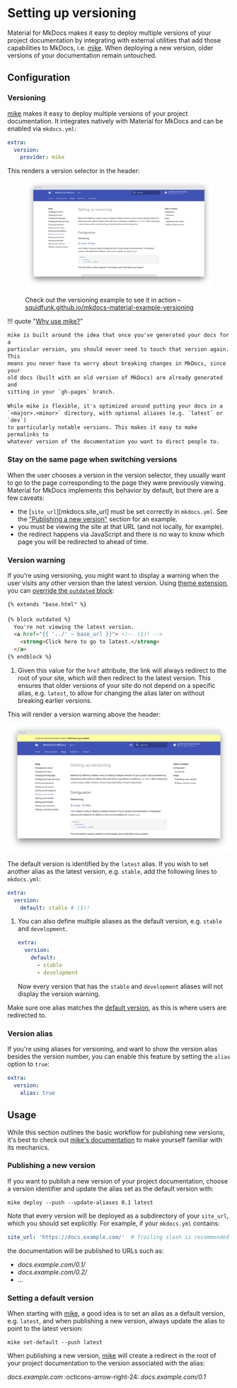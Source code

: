 # Setting up versioning

Material for MkDocs makes it easy to deploy multiple versions of your project
documentation by integrating with external utilities that add those capabilities
to MkDocs, i.e. [mike]. When deploying a new version, older versions of your
documentation remain untouched.

  [mike]: https://github.com/jimporter/mike

## Configuration

### Versioning

<!-- md:version 7.0.0 -->
<!-- md:utility [mike] -->

[mike] makes it easy to deploy multiple versions of your project documentation.
It integrates natively with Material for MkDocs and can be enabled via
`mkdocs.yml`:

``` yaml
extra:
  version:
    provider: mike
```

This renders a version selector in the header:

<figure markdown>

[![Version selector preview]][Version selector preview]

  <figcaption markdown>

Check out the versioning example to see it in action –
[squidfunk.github.io/mkdocs-material-example-versioning][version example]

  </figcaption>
</figure>

!!! quote "[Why use mike?]"

    mike is built around the idea that once you've generated your docs for a
    particular version, you should never need to touch that version again. This
    means you never have to worry about breaking changes in MkDocs, since your
    old docs (built with an old version of MkDocs) are already generated and
    sitting in your `gh-pages` branch.

    While mike is flexible, it's optimized around putting your docs in a
    `<major>.<minor>` directory, with optional aliases (e.g. `latest` or `dev`)
    to particularly notable versions. This makes it easy to make permalinks to
    whatever version of the documentation you want to direct people to.

  [Version selector preview]: ../assets/screenshots/versioning.png
  [version example]: https://squidfunk.github.io/mkdocs-material-example-versioning/
  [Why use mike?]: https://github.com/jimporter/mike#why-use-mike

### Stay on the same page when switching versions

When the user chooses a version in the version selector, they usually want to go
to the page corresponding to the page they were previously viewing. Material for
MkDocs implements this behavior by default, but there are a few caveats:

- the [`site_url`][mkdocs.site_url] must be set correctly in `mkdocs.yml`.
  See the ["Publishing a new version"](#publishing-a-new-version) section for
  an example.
- you must be viewing the site at that URL (and not locally, for example).
- the redirect happens via JavaScript and there is no way to know which page you
  will be redirected to ahead of time.

### Version warning

<!-- md:version 8.0.0 -->
<!-- md:flag customization -->

If you're using versioning, you might want to display a warning when the user
visits any other version than the latest version. Using [theme extension],
you can [override the `outdated` block][overriding blocks]:

``` html
{% extends "base.html" %}

{% block outdated %}
  You're not viewing the latest version.
  <a href="{{ '../' ~ base_url }}"> <!-- (1)! -->
    <strong>Click here to go to latest.</strong>
  </a>
{% endblock %}
```

1.  Given this value for the `href` attribute, the link will always redirect to
    the root of your site, which will then redirect to the latest version. This
    ensures that older versions of your site do not depend on a specific alias,
    e.g. `latest`, to allow for changing the alias later on without breaking
    earlier versions.

This will render a version warning above the header:

[![Version warning preview]][Version warning preview]

The default version is identified by the `latest` alias. If you wish to set
another alias as the latest version, e.g. `stable`, add the following lines
to `mkdocs.yml`:

``` yaml
extra:
  version:
    default: stable # (1)!
```

1.  You can also define multiple aliases as the default version, e.g. `stable`
    and `development`.

    ``` yaml
    extra:
      version:
        default:
          - stable
          - development
    ```

    Now every version that has the `stable` and `development` aliases will not
    display the version warning.

Make sure one alias matches the [default version], as this is where users are
redirected to.

  [theme extension]: ../customization.md#extending-the-theme
  [overriding blocks]: ../customization.md#overriding-blocks
  [Version warning preview]: ../assets/screenshots/version-warning.png
  [default version]: #setting-a-default-version

### Version alias

<!-- md:version 9.5.23 -->
<!-- md:default `false` -->

If you're using aliases for versioning, and want to show the version alias
besides the version number, you can enable this feature by setting the `alias`
option to `true`:

``` yaml
extra:
  version:
    alias: true
```

## Usage

While this section outlines the basic workflow for publishing new versions,
it's best to check out [mike's documentation][mike] to make yourself familiar
with its mechanics.

### Publishing a new version

If you want to publish a new version of your project documentation, choose a
version identifier and update the alias set as the default version with:

```
mike deploy --push --update-aliases 0.1 latest
```

Note that every version will be deployed as a subdirectory of your `site_url`,
which you should set explicitly. For example, if your `mkdocs.yml` contains:

``` yaml
site_url: 'https://docs.example.com/'  # Trailing slash is recommended
```

the documentation will be published to URLs such as:

- _docs.example.com/0.1/_
- _docs.example.com/0.2/_
- ...

### Setting a default version

When starting with [mike], a good idea is to set an alias as a default version,
e.g. `latest`, and when publishing a new version, always update the alias to
point to the latest version:

```
mike set-default --push latest
```

When publishing a new version, [mike] will create a redirect in the root of
your project documentation to the version associated with the alias:

_docs.example.com_ :octicons-arrow-right-24: _docs.example.com/0.1_
